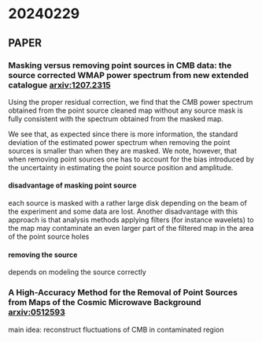 
# 20240229

## PAPER

### Masking versus removing point sources in CMB data: the source corrected WMAP power spectrum from new extended catalogue [arxiv:1207.2315](https://arxiv.org/abs/1207.2315)

Using the proper residual correction, we find that the CMB power spectrum obtained from the point source cleaned map without any source mask is fully consistent with the spectrum obtained from the masked map.

We see that, as expected since there is more information, the standard deviation of the estimated power spectrum when removing the point sources is smaller than when they are masked. We note, however, that when removing point sources one has to account for the bias introduced by the uncertainty in estimating the point source position and amplitude.

#### disadvantage of masking point source
each source is masked with a rather large disk depending on the beam of the experiment and some data are lost. Another disadvantage with this approach is that analysis methods applying filters (for instance wavelets) to the map may contaminate an even larger part of the filtered map in the area of the point source holes

#### removing the source
depends on modeling the source correctly

### A High-Accuracy Method for the Removal of Point Sources from Maps of the Cosmic Microwave Background [arxiv:0512593](https://arxiv.org/abs/astro-ph/0512593)

main idea: reconstruct fluctuations of CMB in contaminated region